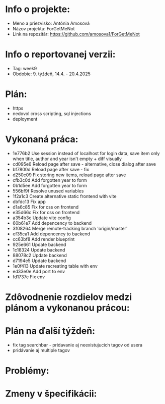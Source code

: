 # Info o projekte:
- Meno a priezvisko: Antónia Amosová
- Názov projektu: ForGetMeNot
- Link na repozitár: https://github.com/amosova1/ForGetMeNot

# Info o reportovanej verzii:  
- Tag: week9
- Obdobie: 9. týždeň, 14.4. - 20.4.2025

# Plán:
- https
- nedovol cross scripting, sql injections
- deployment

# Vykonaná práca:
- 1e776b2 Use session instead of localhost for login data, save item only when title, author and year isn't empty + diff visually
- cd095e6 Reload page after save - alternative, close dialog after save
- bf7800d Reload page after save - fix
- d250c09 Fix storing new items, reload page after save
- cfb3c0d Add forgotten year to form
- 0b1d5ee Add forgotten year to form
- 556bf9f Resolve unused variables
- 1f2a1c3 Create alternative static frontend with vite
- dbfdc13 Fix app
- d1a6c85 Fix for css on frontend
- e35d66c Fix for css on frontend
- a354b3c Update vite config
- 60b61e7 Add depencency to backend
- 3f08264 Merge remote-tracking branch 'origin/master'
- ef35ca1 Add depencency to backend
- cc63bf8 Add render blueprint
- 925e661 Update backend
- 1c18324 Update backend
- 88078c2 Update backend
- d7194e5 Update backend
- 1e0f413 Update recreating table with env
- ed33e0e Add port to env
- fd1737c Fix env

# Zdôvodnenie rozdielov medzi plánom a vykonanou prácou:

# Plán na ďalší týždeň:
- fix tag searchbar - pridavanie aj neexistujucich tagov od usera
- pridávanie aj multiple tagov

# Problémy:

# Zmeny v špecifikácii:
